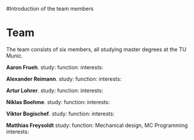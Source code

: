 #Introduction of the team members

# Team #
The team consists of six members, all studying master degrees at the TU Munic.

**Aaron Frueh**.
study:
function:
interests:


**Alexander Reimann**.
study:
function:
interests:

**Artur Lohrer**.
study:
function:
interests:

**Niklas Boehme**.
study:
function:
interests:

**Viktor Bogischef**.
study:
function:
interests:

**Matthias Freysoldt**
study:
function: Mechanical design, MC Programming
interests: